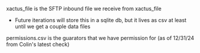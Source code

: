 xactus_file is the SFTP inbound file we receive from xactus_file
- Future iterations will store this in a sqlite db, but it lives as csv at least until we get a couple data files

permissions.csv is the guarators that we have permission for (as of 12/31/24 from Colin's latest check)

